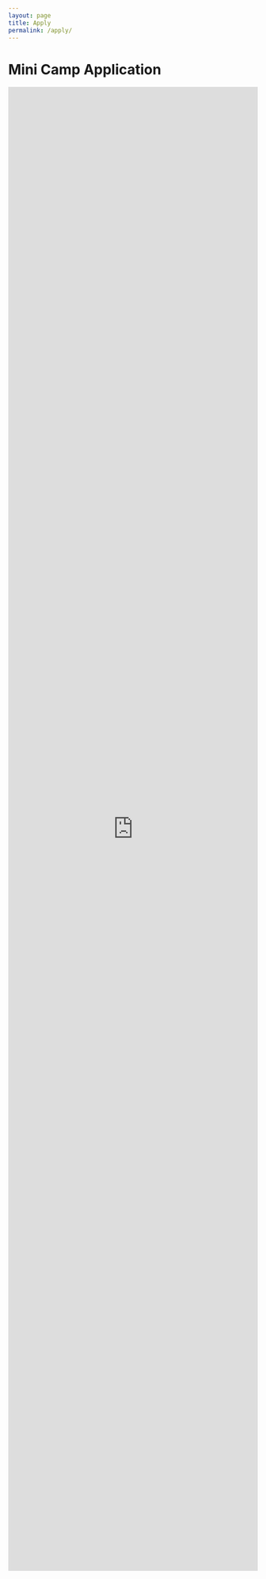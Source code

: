 ```yaml
---
layout: page
title: Apply
permalink: /apply/
---
```


# Mini Camp Application

<iframe src="https://docs.google.com/forms/d/e/1FAIpQLSczlSJD7r91UdErxxGqNVYnySAB3zfT9vN4m4Ssv6EL3IBbKg/viewform?embedded=true" width="100%" height="3000" frameborder="0" marginheight="0" marginwidth="0">Loading...</iframe>